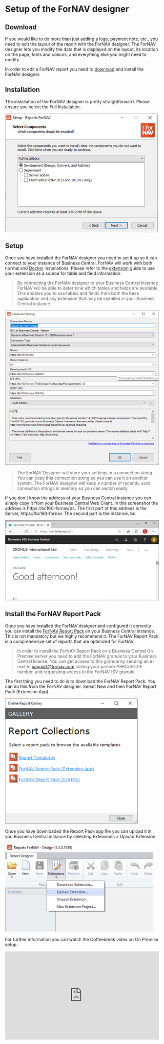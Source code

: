 # Setup of the ForNAV designer

## Download
If you would like to do more than just adding a logo, payment note, etc., you need to edit the layout of the report with the ForNAV designer. The ForNAV designer lets you modify the data that is displayed on the layout, its location on the page, fonts and colours, and everything else you might need to modify.

In order to edit a ForNAV report you need to [download](https://www.fornav.com/download/) and install the ForNAV designer.

## Installation
The installation of the ForNAV designer is pretty straightforward. Please ensure you select the Full Installation.

![Setup](../_media/SetupSelectComponents.png)

## Setup
Once you have installed the ForNAV designer you need to set it up so it can connect to your instance of Business Central. ForNAV will work with both normal and [Docker](/ForNAVForBCOnPrem/DockerSetup.md) installations. Please refer to the [extension](/ForNAVForBCOnPrem/AddForNAVToYourExtension.md) guide to use your extension as a source for table and field information.

> By connecting the ForNAV designer to your Business Central instance ForNAV will be able to determine which tables and fields are available. This enables you to use tables and fields from both the base application and any extension that may be installed in your Business Central instance.

![Setup](../_media/SetupOnPremise.png)

> The ForNAV Designer will store your settings in a connection string. You can copy this connection string so you can use it on another system. The ForNAV designer will keep a number of recently used connection strings in memory so you can switch easily.

If you don't know the address of your Business Central instance you can simply copy it from your Business Central Web Client. In this screenshot the address is https://bc160-fornav/bc. The first part of this address is the Server, https://bc160-fornav. The second part is the instance, bc.

![BCOnPremAddress](../_media/CheckBCOnPremAddress.png)

## Install the ForNAV Report Pack
Once you have installed the ForNAV designer and configured it correctly you can install the [ForNAV Report Pack](https://www.fornav.com/standard-reports/) on your Business Central instance. This is not mandatory but we highly recommend it. The ForNAV Report Pack is a comprehensive set of reports that are optimized for ForNAV.

> In order to install the ForNAV Report Pack on a Business Central On Premise server you need to add the ForNAV granule to your Business Central license. You can get access to this granule by sending an e-mail to support@fornav.com stating your partner PSBC/VOICE number, and requesting access to the ForNAV ISV granule.

The first thing you need to do is to download the ForNAV Report Pack. You can do this from the ForNAV designer. Select New and then ForNAV Report Pack (Extension App).

![BCOnPremRepPack](../_media/DownloadRepPackOnPrem.png)

Once you have downloaded the Report Pack app file you can upload it in you Business Central instance by selecting Extensions > Upload Extension.

![BCOnPremUpload](../_media/UploadExtension.png)

<!-- ToDo Setup Report Pack -->

For further information you can watch the Coffeebreak video on On Premise setup.

<div style="position: relative; padding-bottom: 57.05229793977813%; height: 0;">
    <iframe
        src="https://www.youtube.com/embed/DFHlyhhHqDY?start=56&end=726"
        frameborder="0"
        webkitallowfullscreen
        mozallowfullscreen
        allowfullscreen
        style="position: absolute; top: 0; left: 0; width: 100%; height: 100%;">
    </iframe>
</div>